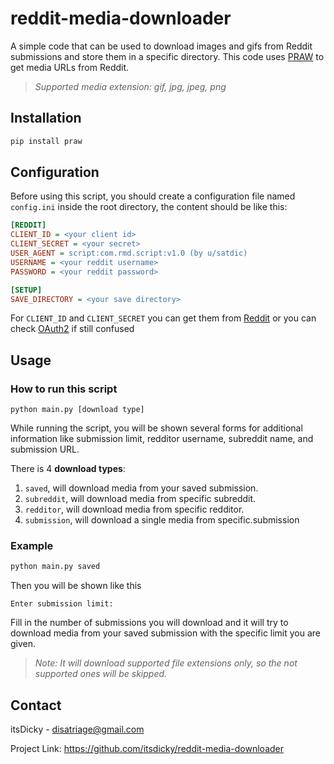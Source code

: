 # reddit-media-downloader

A simple code that can be used to download images and gifs from Reddit submissions and store them in a specific directory. This code uses [PRAW](https://praw.readthedocs.io/en/stable/) to get media URLs from Reddit.

> _Supported media extension: gif, jpg, jpeg, png_

## Installation

```bash
pip install praw
```

## Configuration

Before using this script, you should create a configuration file named `config.ini` inside the root directory, the content should be like this:

```ini
[REDDIT]
CLIENT_ID = <your client id>
CLIENT_SECRET = <your secret>
USER_AGENT = script:com.rmd.script:v1.0 (by u/satdic)
USERNAME = <your reddit username>
PASSWORD = <your reddit password>

[SETUP]
SAVE_DIRECTORY = <your save directory>
```

For `CLIENT_ID` and `CLIENT_SECRET` you can get them from [Reddit](https://www.reddit.com/prefs/apps) or you can check [OAuth2](https://github.com/reddit-archive/reddit/wiki/OAuth2) if still confused

## Usage

### How to run this script

```
python main.py [download type]
```

While running the script, you will be shown several forms for additional information like submission limit, redditor username, subreddit name, and submission URL.

There is 4 __download types__:
1. `saved`, will download media from your saved submission.
2. `subreddit`, will download media from specific subreddit.
3. `redditor`, will download media from specific redditor.
4. `submission`, will download a single media from specific.submission

### Example

```bash
python main.py saved
```

Then you will be shown like this

```
Enter submission limit:
```

Fill in the number of submissions you will download and it will try to download media from your saved submission with the specific limit you are given.

> _Note: It will download supported file extensions only, so the not supported ones will be skipped._

## Contact

itsDicky - disatriage@gmail.com

Project Link: https://github.com/itsdicky/reddit-media-downloader